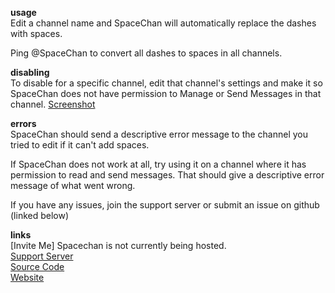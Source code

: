 **usage**  
Edit a channel name and SpaceChan will automatically replace the dashes with spaces.

Ping @SpaceChan to convert all dashes to spaces in all channels.

**disabling**  
To disable for a specific channel, edit that channel's settings and make it so SpaceChan does not have permission to Manage or Send Messages in that channel. [Screenshot](https://i.imgur.com/QTaqd77.png)

**errors**  
SpaceChan should send a descriptive error message to the channel you tried to edit if it can't add spaces.

If SpaceChan does not work at all, try using it on a channel where it has permission to read and send messages. That should give a descriptive error message of what went wrong.

If you have any issues, join the support server or submit an issue on github (linked below)

**links**  
[Invite Me] Spacechan is not currently being hosted.  
[Support Server](https://discord.gg/j7qpZdE)  
[Source Code](https://github.com/pfgithub/spacechan)  
[Website](https://pfgithub.github.io/spacechan)
